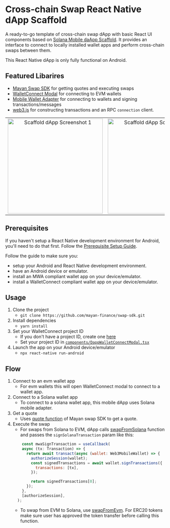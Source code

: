 # Cross-chain Swap React Native dApp Scaffold

A ready-to-go template of cross-chain swap dApp with basic React UI components based on [Solana Mobile daApp Scaffold](https://github.com/solana-mobile/solana-mobile-dapp-scaffold).
It provides an interface to connect to locally installed wallet apps and perform cross-chain swaps between them.

This React Native dApp is only fully functional on Android.

## Featured Libarires
- [Mayan Swap SDK](https://github.com/mayan-finance/swap-sdk) for getting quotes and executing swaps
- [WalletConnect Modal](https://github.com/WalletConnect/modal-react-native) for connecting to EVM wallets
- [Mobile Wallet Adapter](https://github.com/solana-mobile/mobile-wallet-adapter/tree/main/js/packages/mobile-wallet-adapter-protocol) for connecting to wallets and signing transactions/messages
- [web3.js](https://solana-labs.github.io/solana-web3.js/) for constructing transactions and an RPC `connection` client.

<table>
  <tr>
    <td align="center">
      <img src="https://cdn.mayan.finance/rn_sc_1.jpg" alt="Scaffold dApp Screenshot 1" width=300 />
    </td>
    <td align="center">
      <img src="https://cdn.mayan.finance/rn_sc_2.jpg" alt="Scaffold dApp Screenshot 2" width=300 />
    </td>
    <td align="center">
      <img src="https://cdn.mayan.finance/rn_sc_3.jpg" alt="Scaffold dApp Screenshot 3" width=300 />
    </td>
  </tr>
</table>

## Prerequisites

If you haven't setup a React Native development environment for Android, you'll need to do that first. Follow the [Prerequisite Setup Guide](https://docs.solanamobile.com/getting-started/development-setup).

Follow the guide to make sure you:
- setup your Android and React Native development environment.
- have an Android device or emulator.
- install an MWA compliant wallet app on your device/emulator.
- install a WalletConnect compliant wallet app on your device/emulator.
   
## Usage
1. Clone the project
   - `git clone https://github.com/mayan-finance/swap-sdk.git`
2. Install dependencies
   - `yarn install`
3. Set your WalletConnect project ID
   - If you don't have a project ID, create one [here](https://docs.walletconnect.com/2.0/web3modal/platforms/react-native)
   - Set your project ID in [`components/DappWalletConnectModal.tsx`](https://github.com/mayan-finance/react-native-scaffold/blob/95c968f2d5da44179bfa40642e48b0b9aa848a7c/components/DappWalletConnectModal.tsx#L16)
4. Launch the app on your Android device/emulator
   - `npx react-native run-android`

## Flow
1. Connect to an evm wallet app
   - For evm wallets this will open WalletConnect modal to connect to a wallet app.
2. Connect to a Solana wallet app
    - To connect to a solana wallet app, this mobile dApp uses Solana mobile adapter.
3. Get a quote
    - Uses [quote function](https://github.com/mayan-finance/swap-sdk#getting-quote) of Mayan swap SDK to get a quote.
4. Execute the swap
    - For swaps from Solana to EVM, dApp calls [swapFromSolana](https://github.com/mayan-finance/swap-sdk#swap-from-solana) function and passes the `signSolanaTransaction` param like this:
    ```js
        const mwaSignTransaction = useCallback(
        async (tx: Transaction) => {
          return await transact(async (wallet: Web3MobileWallet) => {
            authorizeSession(wallet);
            const signedTransactions = await wallet.signTransactions({
              transactions: [tx],
            });

            return signedTransactions[0];
          });
        },
        [authorizeSession],
      ); 
    ```
    - To swap from EVM to Solana, use [swapFromEvm](https://github.com/mayan-finance/swap-sdk#swap-from-evm). For ERC20 tokens make sure user has approved the token transfer before calling this function.


